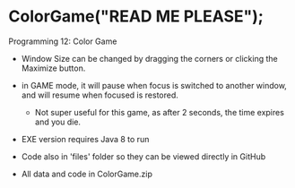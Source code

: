 # ColorGame("READ ME PLEASE");
Programming 12: Color Game
- Window Size can be changed by dragging the corners or clicking the Maximize button.
- in GAME mode, it will pause when focus is switched to another window, and will resume when focused is restored.
  - Not super useful for this game, as after 2 seconds, the time expires and you die.
- EXE version requires Java 8 to run
- Code also in 'files' folder so they can be viewed directly in GitHub

- All data and code in ColorGame.zip

